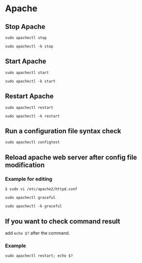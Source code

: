 # Apache

## Stop Apache

```
sudo apachectl stop
```

```
sudo apachectl -k stop
```

## Start Apache

```
sudo apachectl start
```

```
sudo apachectl -k start
```

## Restart Apache

```
sudo apachectl restart
```

```
sudo apachectl -k restart
```

## Run a configuration file syntax check

```
sudo apachectl configtest
```

## Reload apache web server after config file modification

### Example for editing

```
$ sudo vi /etc/apache2/httpd.conf
```

```
sudo apachectl graceful
```

```
sudo apachectl -k graceful
```

## If you want to check command result

add `echo $?` after the command.

### Example

```
sudo apachectl restart; echo $?
```

